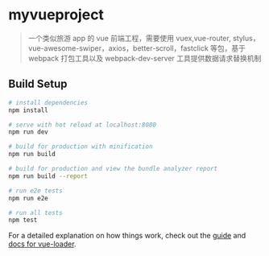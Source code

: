 # myvueproject

> 一个类似旅游 app 的 vue 前端工程，需要使用 vuex,vue-router, stylus，vue-awesome-swiper，axios，better-scroll，fastclick 等包，基于 webpack 打包工具以及 webpack-dev-server 工具提供数据请求替换机制

## Build Setup

```bash
# install dependencies
npm install

# serve with hot reload at localhost:8080
npm run dev

# build for production with minification
npm run build

# build for production and view the bundle analyzer report
npm run build --report

# run e2e tests
npm run e2e

# run all tests
npm test
```

For a detailed explanation on how things work, check out the [guide](http://vuejs-templates.github.io/webpack/) and [docs for vue-loader](http://vuejs.github.io/vue-loader).
